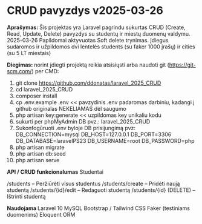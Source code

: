 <h1>CRUD pavyzdys v2025-03-26</h1>
<b>Aprašymas: </b>
Šis projektas yra Laravel  pagrindu sukurtas CRUD (Create, Read, Update, Delete) pavyzdys su studentų ir miestų duomenų valdymu.
2025-03-26 Papildomai aktyvuotas Soft delete trynimas.
    Įdiegus sudaromos ir užpildomos dvi lentelės students (su faker 1000 įrašų) ir cities  (su 5 LT miestais)

<b>Diegimas: </b>
norint įdiegti projektą reikia atsisiųsti arba  naudoti git (https://git-scm.com/) per CMD:
1. git clone https://github.com/ddonatas/laravel_2025_CRUD
2. cd laravel_2025_CRUD
3. composer install
5. cp .env.example .env  << pavzydinis .env padaromas darbiniu, kadangi į github originalas NEKELIAMAS dėl saugumo
6. php artisan key:generate  << uzpildomas key unikaliu kodu
7. sukurti per phpMyAdmin DB pvz.: laravel_2025_CRUD 
8. Sukonfogūruoti .env byloje  DB prisijungimą pvz:
    DB_CONNECTION=mysql
    DB_HOST=127.0.0.1
    DB_PORT=3306
    DB_DATABASE=laravelPS23
    DB_USERNAME=root
    DB_PASSWORD=php
9. php artisan migrate
10. php artisan db:seed
11. php artisan serve

<b> API / CRUD funkcionalumas</b>
 Studentai

/students – Peržiūrėti visus studentus
/students/create – Pridėti naują studentą
/students/{id}/edit – Redaguoti studentą
/students/{id} (DELETE) – Ištrinti studentą

<b>Naudojama  </b>
Laravel 10
MySQL 
Bootstrap / Tailwind CSS
Faker (testiniams duomenims)
Eloquent ORM 
